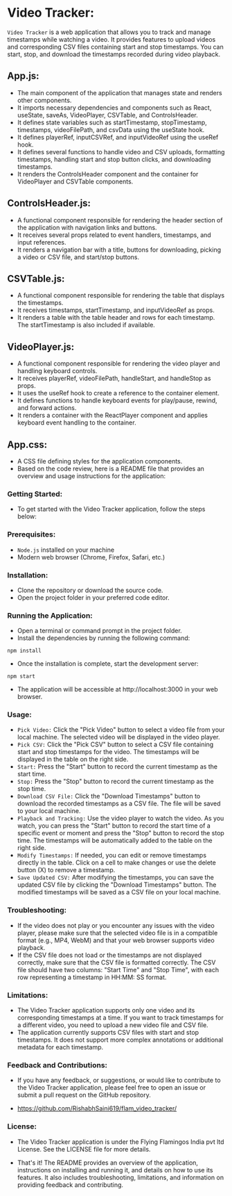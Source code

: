 # Video Tracker:

`Video Tracker` is a web application that allows you to track and manage timestamps while watching a video. It provides features to upload videos and corresponding CSV files containing start and stop timestamps. You can start, stop, and download the timestamps recorded during video playback.

## App.js:

- The main component of the application that manages state and renders other components.
- It imports necessary dependencies and components such as React, useState, saveAs, VideoPlayer, CSVTable, and ControlsHeader.
- It defines state variables such as startTimestamp, stopTimestamp, timestamps, videoFilePath, and csvData using the useState hook.
- It defines playerRef, inputCSVRef, and inputVideoRef using the useRef hook.
- It defines several functions to handle video and CSV uploads, formatting timestamps, handling start and stop button clicks, and downloading timestamps.
- It renders the ControlsHeader component and the container for VideoPlayer and CSVTable components.

## ControlsHeader.js:

- A functional component responsible for rendering the header section of the application with navigation links and buttons.
- It receives several props related to event handlers, timestamps, and input references.
- It renders a navigation bar with a title, buttons for downloading, picking a video or CSV file, and start/stop buttons.

## CSVTable.js:

- A functional component responsible for rendering the table that displays the timestamps.
- It receives timestamps, startTimestamp, and inputVideoRef as props.
- It renders a table with the table header and rows for each timestamp. The startTimestamp is also included if available.

## VideoPlayer.js:

- A functional component responsible for rendering the video player and handling keyboard controls.
- It receives playerRef, videoFilePath, handleStart, and handleStop as props.
- It uses the useRef hook to create a reference to the container element.
- It defines functions to handle keyboard events for play/pause, rewind, and forward actions.
- It renders a container with the ReactPlayer component and applies keyboard event handling to the container.

## App.css:

- A CSS file defining styles for the application components.
- Based on the code review, here is a README file that provides an overview and usage instructions for the application:

### Getting Started:

- To get started with the Video Tracker application, follow the steps below:

### Prerequisites:

- ``Node.js`` installed on your machine
- Modern web browser (Chrome, Firefox, Safari, etc.)

### Installation:

- Clone the repository or download the source code.
- Open the project folder in your preferred code editor.

### Running the Application:

- Open a terminal or command prompt in the project folder.
- Install the dependencies by running the following command:

```
npm install 
```

- Once the installation is complete, start the development server:

```
npm start
```

- The application will be accessible at http://localhost:3000 in your web browser.

### Usage:

- ``Pick Video:`` Click the "Pick Video" button to select a video file from your local machine. The selected video will be displayed in the video player.
- ``Pick CSV:`` Click the "Pick CSV" button to select a CSV file containing start and stop timestamps for the video. The timestamps will be displayed in the table on the right side.
- ``Start:`` Press the "Start" button to record the current timestamp as the start time.
- ``Stop:`` Press the "Stop" button to record the current timestamp as the stop time.
- ``Download CSV File:`` Click the "Download Timestamps" button to download the recorded timestamps as a CSV file. The file will be saved to your local machine.
- ``Playback and Tracking:`` Use the video player to watch the video. As you watch, you can press the "Start" button to record the start time of a specific event or moment and press the "Stop" button to record the stop time. The timestamps will be automatically added to the table on the right side.
- ``Modify Timestamps:`` If needed, you can edit or remove timestamps directly in the table. Click on a cell to make changes or use the delete button (X) to remove a timestamp.
- ``Save Updated CSV:`` After modifying the timestamps, you can save the updated CSV file by clicking the "Download Timestamps" button. The modified timestamps will be saved as a CSV file on your local machine.

### Troubleshooting:

- If the video does not play or you encounter any issues with the video player, please make sure that the selected video file is in a compatible format (e.g., MP4, WebM) and that your web browser supports video playback.
- If the CSV file does not load or the timestamps are not displayed correctly, make sure that the CSV file is formatted correctly. The CSV file should have two columns: "Start Time" and "Stop Time", with each row representing a timestamp in HH:MM: SS format.

### Limitations:

- The Video Tracker application supports only one video and its corresponding timestamps at a time. If you want to track timestamps for a different video, you need to upload a new video file and CSV file.
- The application currently supports CSV files with start and stop timestamps. It does not support more complex annotations or additional metadata for each timestamp.

### Feedback and Contributions:

- If you have any feedback, or suggestions, or would like to contribute to the Video Tracker application, please feel free to open an issue or submit a pull request on the GitHub repository.

- https://github.com/RishabhSaini619/flam_video_tracker/

### License:

- The Video Tracker application is under the Flying Flamingos India pvt ltd License. See the LICENSE file for more details.

- That's it! The README provides an overview of the application, instructions on installing and running it, and details on how to use its features. It also includes troubleshooting, limitations, and information on providing feedback and contributing.